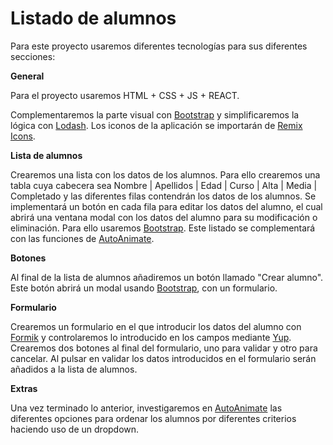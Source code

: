 # Listado de alumnos

Para este proyecto usaremos diferentes tecnologías para sus diferentes secciones:

**General**

Para el proyecto usaremos HTML + CSS + JS + REACT.

Complementaremos la parte visual con [Bootstrap](https://getbootstrap.com/) y simplificaremos la lógica con [Lodash](https://lodash.com/). Los iconos de la aplicación
se importarán de [Remix Icons](https://remixicon.com/).

**Lista de alumnos**

Crearemos una lista con los datos de los alumnos. Para ello crearemos una tabla cuya cabecera sea Nombre |
Apellidos | Edad | Curso | Alta | Media | Completado y las diferentes filas contendrán los datos de los alumnos.
Se implementará un botón en cada fila para editar los datos del alumno, el cual abrirá una ventana modal con los datos del alumno para su modificación o eliminación. Para ello usaremos [Bootstrap](https://getbootstrap.com/docs/5.3/components/modal/#how-it-works). Este listado se complementará con las funciones de [AutoAnimate](https://auto-animate.formkit.com/#usage-react).

**Botones**

Al final de la lista de alumnos añadiremos un botón llamado "Crear alumno". Este botón abrirá un modal usando [Bootstrap](https://getbootstrap.com/docs/5.3/components/modal/#how-it-works), con un formulario.

**Formulario**

Crearemos un formulario en el que introducir los datos del alumno con [Formik](https://formik.org/) y controlaremos lo introducido en los campos mediante [Yup](https://formik.org/docs/tutorial#schema-validation-with-yup). Crearemos dos botones al final del formulario, uno para validar y otro para cancelar. Al pulsar en validar los datos introducidos en el formulario serán añadidos a la lista de alumnos.

**Extras**

Una vez terminado lo anterior, investigaremos en [AutoAnimate](https://auto-animate.formkit.com/#usage-react) las diferentes opciones para ordenar los alumnos por diferentes criterios haciendo uso de un dropdown.